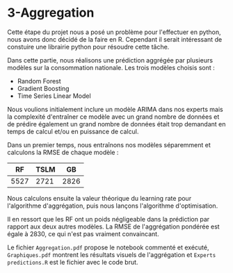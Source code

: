 # 3-Aggregation

Cette étape du projet nous a posé un problème pour l'effectuer en python, nous avons donc décidé de la faire en R. Cependant il serait intéressant de constuire une librairie python pour résoudre cette tâche.

Dans cette partie, nous réalisons une prédiction aggrégée par plusieurs modèles sur la consommation nationale. Les trois modèles choisis sont :
- Random Forest
- Gradient Boosting
- Time Series Linear Model

Nous voulions initialement inclure un modèle ARIMA dans nos experts mais la complexité d'entraîner ce modèle avec un grand nombre de données et de prédire également un grand nombre de données était trop demandant en temps de calcul et/ou en puissance de calcul.

Dans un premier temps, nous entraînons nos modèles séparemment et calculons la RMSE de chaque modèle :

| RF            | TSLM          | GB            |
| ------------- | ------------- | ------------- |
| 5527          | 2721          | 2826          |

Nous calculons ensuite la valeur théorique du learning rate pour l'algorithme d'aggrégation, puis nous lançons l'algorithme d'optimisation.

Il en ressort que les RF ont un poids négligeable dans la prédiction par rapport aux deux autres modèles. La RMSE de l'aggrégation pondérée est égale à 2830, ce qui n'est pas vraiment convaincant. 

Le fichier `Aggregation.pdf` propose le notebook commenté et exécuté, `Graphiques.pdf` montrent les résultats visuels de l'aggrégation et `Experts predictions.R` est le fichier avec le code brut.
